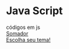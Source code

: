 # Java Script
 códigos em js
 <br>
<a href="https://fssouz.github.io/Java-Script/exercicios/somador/index.html" target="_blank">Somador</a>
<br>
<a href="http://127.0.0.1:5500/exercicios/choose_your_theme/index.html"
target="_blank">Escolha seu tema!</a>
<br>